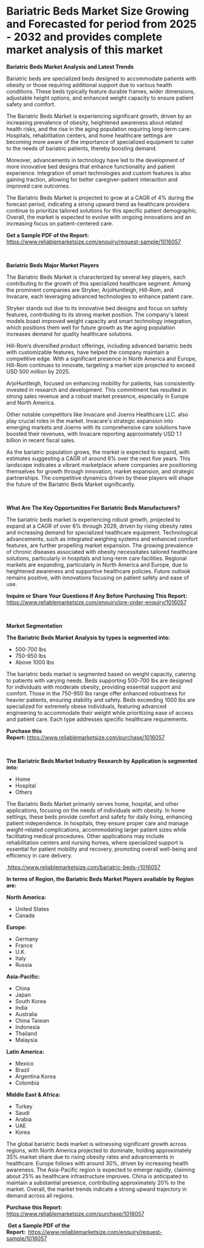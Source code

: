 <p><h1>Bariatric Beds Market Size Growing and Forecasted for period from 2025 - 2032 and provides complete market analysis of this market</h1></p><p><strong>Bariatric Beds Market Analysis and Latest Trends</strong></p>
<p><p>Bariatric beds are specialized beds designed to accommodate patients with obesity or those requiring additional support due to various health conditions. These beds typically feature durable frames, wider dimensions, adjustable height options, and enhanced weight capacity to ensure patient safety and comfort. </p><p>The Bariatric Beds Market is experiencing significant growth, driven by an increasing prevalence of obesity, heightened awareness about related health risks, and the rise in the aging population requiring long-term care. Hospitals, rehabilitation centers, and home healthcare settings are becoming more aware of the importance of specialized equipment to cater to the needs of bariatric patients, thereby boosting demand.</p><p>Moreover, advancements in technology have led to the development of more innovative bed designs that enhance functionality and patient experience. Integration of smart technologies and custom features is also gaining traction, allowing for better caregiver-patient interaction and improved care outcomes. </p><p>The Bariatric Beds Market is projected to grow at a CAGR of 4% during the forecast period, indicating a strong upward trend as healthcare providers continue to prioritize tailored solutions for this specific patient demographic. Overall, the market is expected to evolve with ongoing innovations and an increasing focus on patient-centered care.</p></p>
<p><strong>Get a Sample PDF of the Report:&nbsp;</strong> <a href="https://www.reliablemarketsize.com/enquiry/request-sample/1016057?utm_campaign=3493&utm_medium=2&utm_source=Github&utm_content=ia&utm_term=16042025&utm_id=bariatric-beds">https://www.reliablemarketsize.com/enquiry/request-sample/1016057</a></p>
<p>&nbsp;</p>
<p><strong>Bariatric Beds Major Market Players</strong></p>
<p><p>The Bariatric Beds Market is characterized by several key players, each contributing to the growth of this specialized healthcare segment. Among the prominent companies are Stryker, ArjoHuntleigh, Hill-Rom, and Invacare, each leveraging advanced technologies to enhance patient care.</p><p>Stryker stands out due to its innovative bed designs and focus on safety features, contributing to its strong market position. The company's latest models boast improved weight capacity and smart technology integration, which positions them well for future growth as the aging population increases demand for quality healthcare solutions.</p><p>Hill-Rom’s diversified product offerings, including advanced bariatric beds with customizable features, have helped the company maintain a competitive edge. With a significant presence in North America and Europe, Hill-Rom continues to innovate, targeting a market size projected to exceed USD 500 million by 2025.</p><p>ArjoHuntleigh, focused on enhancing mobility for patients, has consistently invested in research and development. This commitment has resulted in strong sales revenue and a robust market presence, especially in Europe and North America.</p><p>Other notable competitors like Invacare and Joerns Healthcare LLC. also play crucial roles in the market. Invacare's strategic expansion into emerging markets and Joerns with its comprehensive care solutions have boosted their revenues, with Invacare reporting approximately USD 1.1 billion in recent fiscal sales.</p><p>As the bariatric population grows, the market is expected to expand, with estimates suggesting a CAGR of around 6% over the next five years. This landscape indicates a vibrant marketplace where companies are positioning themselves for growth through innovation, market expansion, and strategic partnerships. The competitive dynamics driven by these players will shape the future of the Bariatric Beds Market significantly.</p></p>
<p>&nbsp;</p>
<p><strong>What Are The Key Opportunities For Bariatric Beds Manufacturers?</strong></p>
<p><p>The bariatric beds market is experiencing robust growth, projected to expand at a CAGR of over 6% through 2028, driven by rising obesity rates and increasing demand for specialized healthcare equipment. Technological advancements, such as integrated weighing systems and enhanced comfort features, are further propelling market expansion. The growing prevalence of chronic diseases associated with obesity necessitates tailored healthcare solutions, particularly in hospitals and long-term care facilities. Regional markets are expanding, particularly in North America and Europe, due to heightened awareness and supportive healthcare policies. Future outlook remains positive, with innovations focusing on patient safety and ease of use.</p></p>
<p><strong>Inquire or Share Your Questions If Any Before Purchasing This Report:</strong> <a href="https://www.reliablemarketsize.com/enquiry/pre-order-enquiry/1016057?utm_campaign=3493&utm_medium=2&utm_source=Github&utm_content=ia&utm_term=16042025&utm_id=bariatric-beds">https://www.reliablemarketsize.com/enquiry/pre-order-enquiry/1016057</a></p>
<p>&nbsp;</p>
<p><strong>Market Segmentation</strong></p>
<p><strong>The Bariatric Beds Market Analysis by types is segmented into:</strong></p>
<p><ul><li>500-700 lbs</li><li>750-950 lbs</li><li>Above 1000 lbs</li></ul></p>
<p><p>The bariatric beds market is segmented based on weight capacity, catering to patients with varying needs. Beds supporting 500-700 lbs are designed for individuals with moderate obesity, providing essential support and comfort. Those in the 750-950 lbs range offer enhanced robustness for heavier patients, ensuring stability and safety. Beds exceeding 1000 lbs are specialized for extremely obese individuals, featuring advanced engineering to accommodate their weight while prioritizing ease of access and patient care. Each type addresses specific healthcare requirements.</p></p>
<p><strong>Purchase this Report:&nbsp;</strong><a href="https://www.reliablemarketsize.com/purchase/1016057?utm_campaign=3493&utm_medium=2&utm_source=Github&utm_content=ia&utm_term=16042025&utm_id=bariatric-beds">https://www.reliablemarketsize.com/purchase/1016057</a></p>
<p>&nbsp;</p>
<p><strong>The Bariatric Beds Market Industry Research by Application is segmented into:</strong></p>
<p><ul><li>Home</li><li>Hospital</li><li>Others</li></ul></p>
<p><p>The Bariatric Beds Market primarily serves home, hospital, and other applications, focusing on the needs of individuals with obesity. In home settings, these beds provide comfort and safety for daily living, enhancing patient independence. In hospitals, they ensure proper care and manage weight-related complications, accommodating larger patient sizes while facilitating medical procedures. Other applications may include rehabilitation centers and nursing homes, where specialized support is essential for patient mobility and recovery, promoting overall well-being and efficiency in care delivery.</p></p>
<p><a href="https://www.reliablemarketsize.com/bariatric-beds-r1016057?utm_campaign=3493&utm_medium=2&utm_source=Github&utm_content=ia&utm_term=16042025&utm_id=bariatric-beds">&nbsp;https://www.reliablemarketsize.com/bariatric-beds-r1016057</a></p>
<p><strong>In terms of Region, the Bariatric Beds Market Players available by Region are:</strong></p>
<p>
    <p> <strong> North America: </strong>
        <ul>
            <li>United States</li>
            <li>Canada</li>
        </ul>
        </p> 
    <p> <strong> Europe: </strong>
        <ul>
            <li>Germany</li>
            <li>France</li>
            <li>U.K.</li>
            <li>Italy</li>
            <li>Russia</li>
        </ul>
        </p> 
    <p> <strong> Asia-Pacific: </strong>
        <ul>
            <li>China</li>
            <li>Japan</li>
            <li>South Korea</li>
            <li>India</li>
            <li>Australia</li>
            <li>China Taiwan</li>
            <li>Indonesia</li>
            <li>Thailand</li>
            <li>Malaysia</li>
        </ul>
        </p> 
    <p> <strong> Latin America: </strong>
        <ul>
            <li>Mexico</li>
            <li>Brazil</li>
            <li>Argentina Korea</li>
            <li>Colombia</li>
        </ul>
        </p> 
    <p> <strong> Middle East & Africa: </strong>
        <ul>
            <li>Turkey</li>
            <li>Saudi</li>
            <li>Arabia</li>
            <li>UAE</li>
            <li>Korea</li>
        </ul>
    </p>
    </p>
<p><p>The global bariatric beds market is witnessing significant growth across regions, with North America projected to dominate, holding approximately 35% market share due to rising obesity rates and advancements in healthcare. Europe follows with around 30%, driven by increasing health awareness. The Asia-Pacific region is expected to emerge rapidly, claiming about 25% as healthcare infrastructure improves. China is anticipated to maintain a substantial presence, contributing approximately 20% to the market. Overall, the market trends indicate a strong upward trajectory in demand across all regions.</p></p>
<p><strong>Purchase this Report: </strong><a href="https://www.reliablemarketsize.com/purchase/1016057?utm_campaign=3493&utm_medium=2&utm_source=Github&utm_content=ia&utm_term=16042025&utm_id=bariatric-beds">https://www.reliablemarketsize.com/purchase/1016057</a></p>
<p>&nbsp;<strong>Get a Sample PDF of the Report:&nbsp;&nbsp;</strong><a href="https://www.reliablemarketsize.com/enquiry/request-sample/1016057?utm_campaign=3493&utm_medium=2&utm_source=Github&utm_content=ia&utm_term=16042025&utm_id=bariatric-beds">https://www.reliablemarketsize.com/enquiry/request-sample/1016057</a></p>
<p><strong></strong></p>
<p><p></p><p></p><p></p></p>